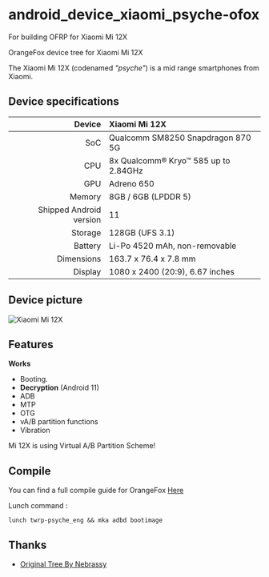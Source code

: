 # android_device_xiaomi_psyche-ofox
For building OFRP for Xiaomi Mi 12X

OrangeFox device tree for Xiaomi Mi 12X

The Xiaomi Mi 12X (codenamed _"psyche"_) is a mid range smartphones from Xiaomi.

## Device specifications

| Device       | Xiaomi Mi 12X                               |
| -----------: | :------------------------------------------ |
| SoC          | Qualcomm SM8250 Snapdragon 870 5G           |
| CPU          | 8x Qualcomm® Kryo™ 585 up to 2.84GHz        |
| GPU          | Adreno 650                                  |
| Memory       | 8GB / 6GB  (LPDDR 5)                        |
| Shipped Android version | 11                               |
| Storage      | 128GB  (UFS 3.1)                            |
| Battery      | Li-Po 4520 mAh, non-removable               |
| Dimensions   | 163.7 x 76.4 x 7.8 mm                       |
| Display      | 1080 x 2400 (20:9), 6.67 inches             |

## Device picture

![Xiaomi Mi 12X](https://fdn2.gsmarena.com/vv/pics/xiaomi/xiaomi-12x-2.jpg)

## Features

**Works**

- Booting.
- **Decryption** (Android 11)
- ADB
- MTP
- OTG
- vA/B partition functions
- Vibration

Mi 12X is using Virtual A/B Partition Scheme!

## Compile

You can find a full compile guide for OrangeFox [Here](https://wiki.orangefox.tech/en/dev/building)

Lunch command :
```
lunch twrp-psyche_eng && mka adbd bootimage
```



## Thanks
- [Original Tree By Nebrassy](https://github.com/TeamWin/android_device_xiaomi_alioth)
